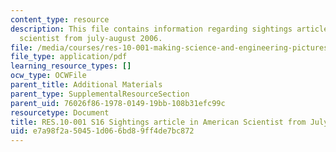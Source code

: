 ```yaml
---
content_type: resource
description: This file contains information regarding sightings article in american
  scientist from july-august 2006.
file: /media/courses/res-10-001-making-science-and-engineering-pictures-a-practical-guide-to-presenting-your-work-spring-2016/e7a98f2a50451d066bd89ff4de7bc872_MITRES_10_001S16_JulyAug06.pdf
file_type: application/pdf
learning_resource_types: []
ocw_type: OCWFile
parent_title: Additional Materials
parent_type: SupplementalResourceSection
parent_uid: 76026f86-1978-0149-19bb-108b31efc99c
resourcetype: Document
title: RES.10-001 S16 Sightings article in American Scientist from July-August 2006
uid: e7a98f2a-5045-1d06-6bd8-9ff4de7bc872
---
```

